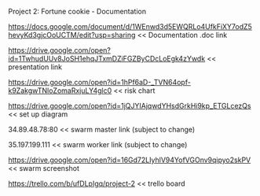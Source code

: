 Project 2: Fortune cookie - Documentation

https://docs.google.com/document/d/1WEnwd3d5EWQRLo4UfkFiXY7odZ5hevyKd3gjcOoUCTM/edit?usp=sharing  << Documentation .doc link

https://drive.google.com/open?id=1TwhudUUv8JoSH1ehqJTxmDZiFGZByCDcLoEgk4zYwdk  << presentation link

https://drive.google.com/open?id=1hPf6aD-_TVN64opf-k9ZakgwTNloZomaRxjuLY4glc0  << risk chart 

https://drive.google.com/open?id=1jQJYIAjqwdYHsdGrkHi9kp_ETGLcezQs << set up diagram

34.89.48.78:80  << swarm master link (subject to change)

35.197.199.111 << swarm worker link (subject to change)

https://drive.google.com/open?id=16Gd72LIyhlV94YofVGOnv9qipyo2skPV << swarm screenshot

https://trello.com/b/ufDLpIgq/project-2 << trello board


